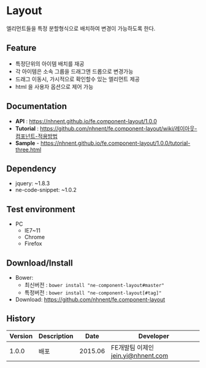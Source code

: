 Layout
===============
엘리먼트들을 특정 분할형식으로 배치하여 변경이 가능하도록 한다.

## Feature
* 특정단위의 아이템 배치를 재공
* 각 아이템은 소속 그룹을 드래그앤 드롭으로 변경가능
* 드래그 이동시, 가시적으로 확인할수 있는 엘리먼트 제공
* html 을 사용자 옵션으로 제어 가능

## Documentation
* **API** : https://nhnent.github.io/fe.component-layout/1.0.0
* **Tutorial** : https://github.com/nhnent/fe.component-layout/wiki/레이아웃-컴포넌트-적용방법
* **Sample** - https://nhnent.github.io/fe.component-layout/1.0.0/tutorial-three.html

## Dependency
* jquery: ~1.8.3
* ne-code-snippet: ~1.0.2

## Test environment
* PC
	* IE7~11
	* Chrome
	* Firefox

## Download/Install
* Bower:
   * 최신버전 : `bower install "ne-component-layout#master"`
   * 특정버전 : `bower install "ne-component-layout[#tag]"`
* Download: https://github.com/nhnent/fe.component-layout

## History
| Version | Description | Date | Developer |
| ---- | ---- | ---- | ---- |
| 1.0.0 | 배포 | 2015.06 | FE개발팀 이제인 <jein.yi@nhnent.com> |
